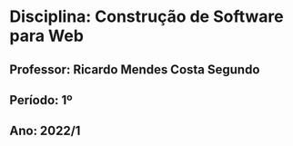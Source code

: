 # Disciplina: Construção de Software para Web
## Professor: Ricardo Mendes Costa Segundo
## Período: 1º
## Ano: 2022/1
